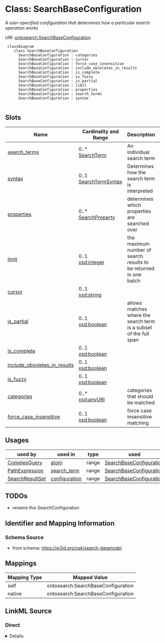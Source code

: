 # Class: SearchBaseConfiguration
_A user-specified configuration that determines how a particular search operation works_




URI: [ontosearch:SearchBaseConfiguration](https://w3id.org/oak/search-datamodel/SearchBaseConfiguration)



```{mermaid}
 classDiagram
    class SearchBaseConfiguration
      SearchBaseConfiguration : categories
      SearchBaseConfiguration : cursor
      SearchBaseConfiguration : force_case_insensitive
      SearchBaseConfiguration : include_obsoletes_in_results
      SearchBaseConfiguration : is_complete
      SearchBaseConfiguration : is_fuzzy
      SearchBaseConfiguration : is_partial
      SearchBaseConfiguration : limit
      SearchBaseConfiguration : properties
      SearchBaseConfiguration : search_terms
      SearchBaseConfiguration : syntax
      
```




<!-- no inheritance hierarchy -->


## Slots

| Name | Cardinality and Range | Description | Inheritance |
| ---  | --- | --- | --- |
| [search_terms](search_terms.md) | 0..* <br/> [SearchTerm](SearchTerm.md) | An individual search term | direct |
| [syntax](syntax.md) | 0..1 <br/> [SearchTermSyntax](SearchTermSyntax.md) | Determines how the search term is interpreted | direct |
| [properties](properties.md) | 0..* <br/> [SearchProperty](SearchProperty.md) | determines which properties are searched over | direct |
| [limit](limit.md) | 0..1 <br/> [xsd:integer](http://www.w3.org/2001/XMLSchema#integer) | the maximum number of search results to be returned in one batch | direct |
| [cursor](cursor.md) | 0..1 <br/> [xsd:string](http://www.w3.org/2001/XMLSchema#string) |  | direct |
| [is_partial](is_partial.md) | 0..1 <br/> [xsd:boolean](http://www.w3.org/2001/XMLSchema#boolean) | allows matches where the search term is a subset of the full span | direct |
| [is_complete](is_complete.md) | 0..1 <br/> [xsd:boolean](http://www.w3.org/2001/XMLSchema#boolean) |  | direct |
| [include_obsoletes_in_results](include_obsoletes_in_results.md) | 0..1 <br/> [xsd:boolean](http://www.w3.org/2001/XMLSchema#boolean) |  | direct |
| [is_fuzzy](is_fuzzy.md) | 0..1 <br/> [xsd:boolean](http://www.w3.org/2001/XMLSchema#boolean) |  | direct |
| [categories](categories.md) | 0..* <br/> [xsd:anyURI](http://www.w3.org/2001/XMLSchema#anyURI) | categories that should be matched | direct |
| [force_case_insensitive](force_case_insensitive.md) | 0..1 <br/> [xsd:boolean](http://www.w3.org/2001/XMLSchema#boolean) | force case insensitive matching | direct |





## Usages

| used by | used in | type | used |
| ---  | --- | --- | --- |
| [ComplexQuery](ComplexQuery.md) | [atom](atom.md) | range | [SearchBaseConfiguration](SearchBaseConfiguration.md) |
| [PathExpression](PathExpression.md) | [search_term](search_term.md) | range | [SearchBaseConfiguration](SearchBaseConfiguration.md) |
| [SearchResultSet](SearchResultSet.md) | [configuration](configuration.md) | range | [SearchBaseConfiguration](SearchBaseConfiguration.md) |






## TODOs

* rename this SearchConfiguration

## Identifier and Mapping Information







### Schema Source


* from schema: https://w3id.org/oak/search-datamodel





## Mappings

| Mapping Type | Mapped Value |
| ---  | ---  |
| self | ontosearch:SearchBaseConfiguration |
| native | ontosearch:SearchBaseConfiguration |





## LinkML Source

<!-- TODO: investigate https://stackoverflow.com/questions/37606292/how-to-create-tabbed-code-blocks-in-mkdocs-or-sphinx -->

### Direct

<details>
```yaml
name: SearchBaseConfiguration
description: A user-specified configuration that determines how a particular search
  operation works
todos:
- rename this SearchConfiguration
from_schema: https://w3id.org/oak/search-datamodel
rank: 1000
attributes:
  search_terms:
    name: search_terms
    description: An individual search term. The syntax is determined by the syntax
      slot
    comments:
    - This slot is optional when the configuration is used to paramterize multiple
      searches
    - If multiple terms are provided this is treated as a union query
    from_schema: https://w3id.org/oak/search-datamodel
    rank: 1000
    multivalued: true
    range: SearchTerm
  syntax:
    name: syntax
    description: Determines how the search term is interpreted
    from_schema: https://w3id.org/oak/search-datamodel
    rank: 1000
    range: SearchTermSyntax
  properties:
    name: properties
    description: determines which properties are searched over
    from_schema: https://w3id.org/oak/search-datamodel
    rank: 1000
    multivalued: true
    range: SearchProperty
  limit:
    name: limit
    description: the maximum number of search results to be returned in one batch
    from_schema: https://w3id.org/oak/search-datamodel
    rank: 1000
    range: integer
  cursor:
    name: cursor
    description: when the number of search results exceed the limit this can be used
      to iterate through results
    from_schema: https://w3id.org/oak/search-datamodel
    rank: 1000
    range: integer
  is_partial:
    name: is_partial
    description: allows matches where the search term is a subset of the full span
    from_schema: https://w3id.org/oak/search-datamodel
    rank: 1000
    range: boolean
  is_complete:
    name: is_complete
    deprecated: use is_partial
    from_schema: https://w3id.org/oak/search-datamodel
    rank: 1000
    range: boolean
  include_obsoletes_in_results:
    name: include_obsoletes_in_results
    deprecated: use properties to explicitly list properties
    from_schema: https://w3id.org/oak/search-datamodel
    rank: 1000
    range: boolean
  is_fuzzy:
    name: is_fuzzy
    from_schema: https://w3id.org/oak/search-datamodel
    rank: 1000
    range: boolean
  categories:
    name: categories
    description: categories that should be matched
    from_schema: https://w3id.org/oak/search-datamodel
    rank: 1000
    multivalued: true
    range: uriorcurie
  force_case_insensitive:
    name: force_case_insensitive
    description: force case insensitive matching
    from_schema: https://w3id.org/oak/search-datamodel
    rank: 1000
    range: boolean

```
</details>

### Induced

<details>
```yaml
name: SearchBaseConfiguration
description: A user-specified configuration that determines how a particular search
  operation works
todos:
- rename this SearchConfiguration
from_schema: https://w3id.org/oak/search-datamodel
rank: 1000
attributes:
  search_terms:
    name: search_terms
    description: An individual search term. The syntax is determined by the syntax
      slot
    comments:
    - This slot is optional when the configuration is used to paramterize multiple
      searches
    - If multiple terms are provided this is treated as a union query
    from_schema: https://w3id.org/oak/search-datamodel
    rank: 1000
    multivalued: true
    alias: search_terms
    owner: SearchBaseConfiguration
    domain_of:
    - SearchBaseConfiguration
    range: SearchTerm
  syntax:
    name: syntax
    description: Determines how the search term is interpreted
    from_schema: https://w3id.org/oak/search-datamodel
    rank: 1000
    alias: syntax
    owner: SearchBaseConfiguration
    domain_of:
    - SearchBaseConfiguration
    range: SearchTermSyntax
  properties:
    name: properties
    description: determines which properties are searched over
    from_schema: https://w3id.org/oak/search-datamodel
    rank: 1000
    multivalued: true
    alias: properties
    owner: SearchBaseConfiguration
    domain_of:
    - SearchBaseConfiguration
    range: SearchProperty
  limit:
    name: limit
    description: the maximum number of search results to be returned in one batch
    from_schema: https://w3id.org/oak/search-datamodel
    rank: 1000
    alias: limit
    owner: SearchBaseConfiguration
    domain_of:
    - SearchBaseConfiguration
    range: integer
  cursor:
    name: cursor
    description: when the number of search results exceed the limit this can be used
      to iterate through results
    from_schema: https://w3id.org/oak/search-datamodel
    rank: 1000
    alias: cursor
    owner: SearchBaseConfiguration
    domain_of:
    - SearchBaseConfiguration
    - SearchResultSet
    range: integer
  is_partial:
    name: is_partial
    description: allows matches where the search term is a subset of the full span
    from_schema: https://w3id.org/oak/search-datamodel
    rank: 1000
    alias: is_partial
    owner: SearchBaseConfiguration
    domain_of:
    - SearchBaseConfiguration
    range: boolean
  is_complete:
    name: is_complete
    deprecated: use is_partial
    from_schema: https://w3id.org/oak/search-datamodel
    rank: 1000
    alias: is_complete
    owner: SearchBaseConfiguration
    domain_of:
    - SearchBaseConfiguration
    range: boolean
  include_obsoletes_in_results:
    name: include_obsoletes_in_results
    deprecated: use properties to explicitly list properties
    from_schema: https://w3id.org/oak/search-datamodel
    rank: 1000
    alias: include_obsoletes_in_results
    owner: SearchBaseConfiguration
    domain_of:
    - SearchBaseConfiguration
    range: boolean
  is_fuzzy:
    name: is_fuzzy
    from_schema: https://w3id.org/oak/search-datamodel
    rank: 1000
    alias: is_fuzzy
    owner: SearchBaseConfiguration
    domain_of:
    - SearchBaseConfiguration
    range: boolean
  categories:
    name: categories
    description: categories that should be matched
    from_schema: https://w3id.org/oak/search-datamodel
    rank: 1000
    multivalued: true
    alias: categories
    owner: SearchBaseConfiguration
    domain_of:
    - SearchBaseConfiguration
    range: uriorcurie
  force_case_insensitive:
    name: force_case_insensitive
    description: force case insensitive matching
    from_schema: https://w3id.org/oak/search-datamodel
    rank: 1000
    alias: force_case_insensitive
    owner: SearchBaseConfiguration
    domain_of:
    - SearchBaseConfiguration
    range: boolean

```
</details>